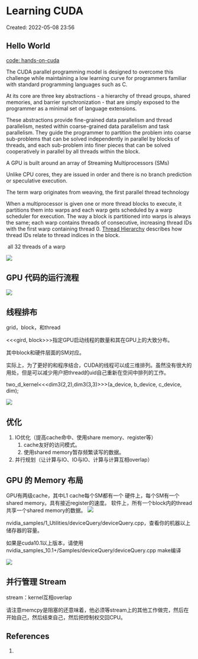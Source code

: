 # Learning CUDA

Created: 2022-05-08 23:56

## Hello World

[code: hands-on-cuda](../../02-tutorial-code/03-hands-on-cuda/README.md)

The CUDA parallel programming model is designed to overcome this challenge while maintaining a low learning curve for programmers familiar with standard programming languages such as C.

At its core are three key abstractions - a hierarchy of thread groups, shared memories, and barrier synchronization - that are simply exposed to the programmer as a minimal set of language extensions.

These abstractions provide fine-grained data parallelism and thread parallelism, nested within coarse-grained data parallelism and task parallelism. They guide the programmer to partition the problem into coarse sub-problems that can be solved independently in parallel by blocks of threads, and each sub-problem into finer pieces that can be solved cooperatively in parallel by all threads within the block.

A GPU is built around an array of Streaming Multiprocessors (SMs)

Unlike CPU cores, they are issued in order and there is no branch prediction or speculative execution.

The term warp originates from weaving, the first parallel thread technology

When a multiprocessor is given one or more thread blocks to execute, it partitions them into warps and each warp gets scheduled by a warp scheduler for execution. The way a block is partitioned into warps is always the same; each warp contains threads of consecutive, increasing thread IDs with the first warp containing thread 0. [Thread Hierarchy](https://docs.nvidia.com/cuda/cuda-c-programming-guide/index.html#thread-hierarchy) describes how thread IDs relate to thread indices in the block.

 all 32 threads of a warp

![](https://tva1.sinaimg.cn/large/e6c9d24egy1h24antvj4qj20bz09c3yn.jpg)

## GPU 代码的运行流程

![](https://tva1.sinaimg.cn/large/e6c9d24egy1h21fs6k70zj20oh0b5wev.jpg)

## 线程排布

grid，block，和thread

<<<gird, block>>>指定GPU启动线程的数量和其在GPU上的大致分布。

其中block和硬件层面的SM对应。

实际上，为了更好的和程序结合，CUDA的线程可以成三维排列。虽然没有很大的用处，但是可以减少用户把thread的uid自己重新在空间中排列的工作。

two_d_kernel<<<dim3(2,2),dim3(3,3)>>>(a_device, b_device, c_device, dim);

![](https://tva1.sinaimg.cn/large/e6c9d24egy1h21gxmypx8j20gd0ec3za.jpg)

## 优化

1. IO优化（提高cache命中、使用share memory、register等）
	1. cache友好的访问模式。
	2. 使用shared memory暂存频繁读写的数据。
2. 并行规划（让计算与IO、IO与IO、计算与计算互相overlap）

## GPU 的 Memory 布局

GPU有两级cache，其中L1 cache每个SM都有一个
硬件上，每个SM有一个shared memory。具有接近register的速度。
软件上，所有一个block内的thread共享一个shared memory的数据。
![](https://tva1.sinaimg.cn/large/e6c9d24egy1h21h0m13s2j211t0k9wgr.jpg)


nvidia_samples/1_Utilities/deviceQuery/deviceQuery.cpp，查看你的机器以上储存器的容量。

如果是cuda10.1以上版本，请使用nvidia_samples_10.1+/Samples/deviceQuery/deviceQuery.cpp make编译

![](https://tva1.sinaimg.cn/large/e6c9d24egy1h21h61u7wmj21ns0iy0xy.jpg)

## 并行管理 Stream

stream：kernel互相overlap

请注意memcpy是阻塞的还意味着，他必须等stream上的其他工作做完，然后在开始自己，然后结束自己，然后把控制权交回CPU。

## References

1.
